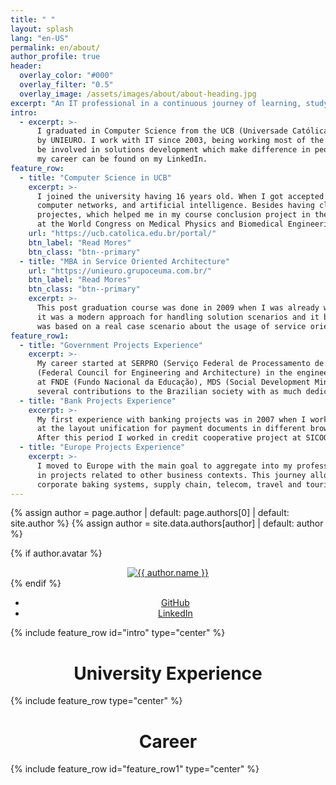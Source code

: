 ```yaml
---
title: " "
layout: splash
lang: "en-US"
permalink: en/about/
author_profile: true
header:
  overlay_color: "#000"
  overlay_filter: "0.5"
  overlay_image: /assets/images/about/about-heading.jpg
excerpt: "An IT professional in a continuous journey of learning, studying, sharing, and contributing ."
intro: 
  - excerpt: >-
      I graduated in Computer Science from the UCB (Universade Católica de Brasília), and I was post graduated in Service Oriented Architecture 
      by UNIEURO. I work with IT since 2003, being working most of the time for the Brazilian Government and Brazilian banks. My career objective is to 
      be involved in solutions development which make difference in people's life. In addition to working with innovative things. More details about 
      my career can be found on my LinkedIn.
feature_row:
  - title: "Computer Science in UCB"
    excerpt: >-
      I joined the university having 16 years old. When I got accepted into the university course, it had class topics related to software engineering, 
      computer networks, and artificial intelligence. Besides having class on those topics, I participated in some University research activities and 
      projectes, which helped me in my course conclusion project in the topic of intelligent tutoring systems. This project resulted in a publishing  
      at the World Congress on Medical Physics and Biomedical Engineering in 2006. 
    url: "https://ucb.catolica.edu.br/portal/"
    btn_label: "Read Mores"
    btn_class: "btn--primary"
  - title: "MBA in Service Oriented Architecture"
    url: "https://unieuro.grupoceuma.com.br/"
    btn_label: "Read Mores"
    btn_class: "btn--primary"
    excerpt: >-
      This post graduation course was done in 2009 when I was already working with solutions architecture topics for the Brazilian Government projects. At that 
      it was a modern approach for handling solution scenarios and it brought a background that I can use even nowadays. The conclusion project for this course 
      was based on a real case scenario about the usage of service oriented approach to map the business process for evolving the architecture from the Bank BRDS.
feature_row1:
  - title: "Government Projects Experience"
    excerpt: >-
      My career started at SERPRO (Serviço Federal de Processamento de Dados) in projects related to the Government federal revenue agency. After that I worked at CONFEA  
      (Federal Council for Engineering and Architecture) in the engineers and architects national register. I had the opportunity to work in projects with social importance
      at FNDE (Fundo Nacional da Educação), MDS (Social Development Ministry) and TSE (Electoral Superior Tribunal). In this journey I can tell that it was possible to bring
      several contributions to the Brazilian society with as much dedication as possible.
  - title: "Bank Projects Experience"
    excerpt: >-
      My first experience with banking projects was in 2007 when I worked in the payments module from Banco do Brasil Internet Banking. In this project I could work 
      at the layout unification for payment documents in different browsers. I worked later with projects for service channels at Banco da Amazônia e Caixa Econômica Federal. 
      After this period I worked in credit cooperative project at SICOOB. It was a pleasure to work with solutions for a so demanding segment.
  - title: "Europe Projects Experience"
    excerpt: >-
      I moved to Europe with the main goal to aggregate into my professional experience the reality of international projects, besides the fact of improving also the experience 
      in projects related to other business contexts. This journey allowed me to get in touch with professionals from different countries. I could work in projects related to 
      corporate baking systems, supply chain, telecom, travel and tourism.
---
```


{% assign author = page.author | default: page.authors[0] | default: site.author %}
{% assign author = site.data.authors[author] | default: author %}

{% if author.avatar %}
  <div class="author__avatar" align="center">
    <a href="{{ author.home | default: '/' | absolute_url }}">
      <img src="{{ author.avatar | relative_url }}" alt="{{ author.name }}" itemprop="image" class="u-photo">
    </a>
  </div>
{% endif %}

<div class="author__urls-wrapper" align="center">
  <ul class="author__urls social-icons">
    <li>
      <a href="https://github.com/{{ author.github }}" itemprop="sameAs" rel="nofollow noopener noreferrer me">
        <i class="fab fa-fw fa-github" aria-hidden="true"></i><span class="label">GitHub</span>
      </a>
    </li>
    <li>
      <a href="https://www.linkedin.com/in/{{ author.linkedin }}" itemprop="sameAs" rel="nofollow noopener noreferrer me">
        <i class="fab fa-fw fa-linkedin" aria-hidden="true"></i><span class="label">LinkedIn</span>
      </a>
    </li>
  </ul>
</div>

{% include feature_row id="intro" type="center" %}

<h1 id="page-title" class="page__title" style="text-align: center;">University Experience</h1>

{% include feature_row type="center" %}

<h1 id="page-title" class="page__title" style="text-align: center;">Career</h1>

{% include feature_row id="feature_row1" type="center" %}